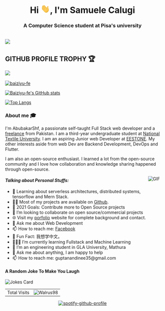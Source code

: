 
<h1 align="center">Hi <img src="https://raw.githubusercontent.com/ABSphreak/ABSphreak/master/gifs/Hi.gif" width="30px">, I'm Samuele Calugi</h1>
<h3 align="center">A Computer Science student at Pisa's university</h3>

## ![](https://activity-graph.herokuapp.com/graph?username=Walrus98&theme=rogue&hide_border=true&area=true)

## GITHUB PROFILE TROPHY 🏆
<p>
  <img src="https://github-profile-trophy.vercel.app/?username=Walrus98&margin-w=25&margin-h=25&column=7&theme=nightowl" />    <!-- radical -->
</p>

[![baiziyu-fe](https://github-readme-streak-stats.herokuapp.com/?user=Walrus98&theme=nightowl)](https://github.com/baiziyu-fe)

[![Baiziyu-fe's GitHub stats](https://github-readme-stats.vercel.app/api?username=Walrus98&hide=contribs,prs&count_private=true&theme=nightowl)](https://github.com/baiziyu-fe)


[![Top Langs](https://github-readme-stats.vercel.app/api/top-langs/?username=Walrus98&theme=nightowl)](https://github.com/anuraghazra/github-readme-stats)

### About me :mortar_board:

I'm AbubakarShf, a passionate self-taught Full Stack web developer and a [freelance](https://www.fiverr.com/users/abubakarshf) from Pakistan.
I am a third-year undergraduate student at [National Textile University](https://www.ntu.edu.pk/). I am an aspiring Junior web Developer at [EESTONE](https://www.ee-stone.com/). My other interests aside from web Dev are Backend Development, DevOps and Flutter.

I am also an open-source enthusiast. I learned a lot from the open-source community and I love how collaboration and knowledge sharing happened through open-source.

<img align="right" alt="GIF" src="https://media.tenor.com/images/7db4eaa3e47272c8e58ee018fc390b7d/tenor.gif" />

#### *Talking about Personal Stuffs:*

<ul>
<li>🧐 Learning about serverless architectures, distributed systems, tensorflow 
and Mern Stack.</li>
<li>👨‍💻 Most of my projects are available on <a href="https://github.com/AbubakarShf"   target="_blank">Github</a>.</li>
<li>🥅 2021 Goals: Contribute more to Open Source projects</li>
<li>👯 I’m looking to collaborate on open source/commercial projects</li>
<li>🌐 Visit my <a href="#">porfolio</a> website for complete background and contact.</li>
<li>💬 Ask me about Web Development</li>
<li>📫 How to reach me: <a href="https://www.facebook.com/abubakar.jutt.5283/">Facebook</a> </li>
<li>🎉 Fun Fact: 我想学中文。</li>
<li>👨🏽‍💻 I’m currently learning Fullstack and  Machine Learning</li>
<li>🌱 I’m an engineering student in GLA University, Mathura</li>
<li>💬 Ask me about anything, I am happy to help</li>
<li>📫 How to reach me: guptanandinee35@gmail.com</li>
</ul>

<h4> A Random Joke To Make You Laugh </h4>
<!-- HTML -->
<img src="https://readme-jokes.vercel.app/api" alt="Jokes Card" />



<!-- visitor counter -->
<table aligh="center">
  <tr>
    <td>Total Visits</td>
    <td><img src="https://profile-counter.glitch.me/Walrus98/count.svg" alt="Walrus98" /></td>
  </tr>
</table>


<div align="center">

[![spotify-github-profile](https://spotify-github-profile.vercel.app/api/view?uid=mrwalrus98&cover_image=true&theme=default)](https://spotify-github-profile.vercel.app/api/view?uid=mrwalrus98&redirect=true)
  
</div>

